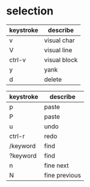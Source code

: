 # selection

| keystroke | describe     |
| --------- | ------------ |
| v         | visual char  |
| V         | visual line  |
| ctrl-v    | visual block |
| y         | yank         |
| d         | delete       |

| keystroke | describe      |
| --------- | ------------- |
| p         | paste         |
| P         | paste         |
| u         | undo          |
| ctrl-r    | redo          |
| /keyword  | find          |
| ?keyword  | find          |
| n         | fine next     |
| N         | fine previous |
